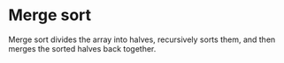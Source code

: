 # Merge sort

Merge sort divides the array into halves, recursively sorts them, and then merges the sorted halves back together.